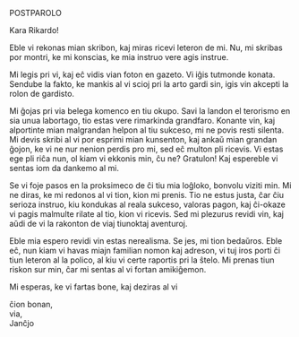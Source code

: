 POSTPAROLO

Kara Rikardo!

Eble vi rekonas mian skribon, kaj miras ricevi leteron de mi. Nu, mi skribas por montri, ke mi konscias, ke mia instruo vere agis instrue.

Mi legis pri vi, kaj eĉ vidis vian foton en gazeto. Vi iĝis tutmonde konata. Sendube la fakto, ke mankis al vi scioj pri la arto gardi sin, igis vin akcepti la rolon de gardisto.

Mi ĝojas pri via belega komenco en tiu okupo. Savi la landon el terorismo en sia unua labortago, tio estas vere rimarkinda grandfaro. Konante vin, kaj alportinte mian malgrandan helpon al tiu sukceso, mi ne povis resti silenta. Mi devis skribi al vi por esprimi mian kunsenton, kaj ankaŭ mian grandan ĝojon, ke vi ne nur nenion perdis pro mi, sed eĉ multon pli ricevis. Vi estas ege pli riĉa nun, ol kiam vi ekkonis min, ĉu ne? Gratulon! Kaj espereble vi sentas iom da dankemo al mi.

Se vi foje pasos en la proksimeco de ĉi tiu mia loĝloko, bonvolu viziti min. Mi ne diras, ke mi redonos al vi tion, kion mi prenis. Tio ne estus justa, ĉar ĉiu serioza instruo, kiu kondukas al reala sukceso, valoras pagon, kaj ĉi-okaze vi pagis malmulte rilate al tio, kion vi ricevis. Sed mi plezurus revidi vin, kaj aŭdi de vi la rakonton de viaj tiunoktaj aventuroj.

Eble mia espero revidi vin estas nerealisma. Se jes, mi tion bedaŭros. Eble eĉ, nun kiam vi havas miajn familian nomon kaj adreson, vi tuj iros porti ĉi tiun leteron al la polico, al kiu vi certe raportis pri la ŝtelo. Mi prenas tiun riskon sur min, ĉar mi sentas al vi fortan amikiĝemon.

Mi esperas, ke vi fartas bone, kaj deziras al vi

<div align="left">
ĉion bonan,
<br>
via,
<br>
Janĉjo
</div>
